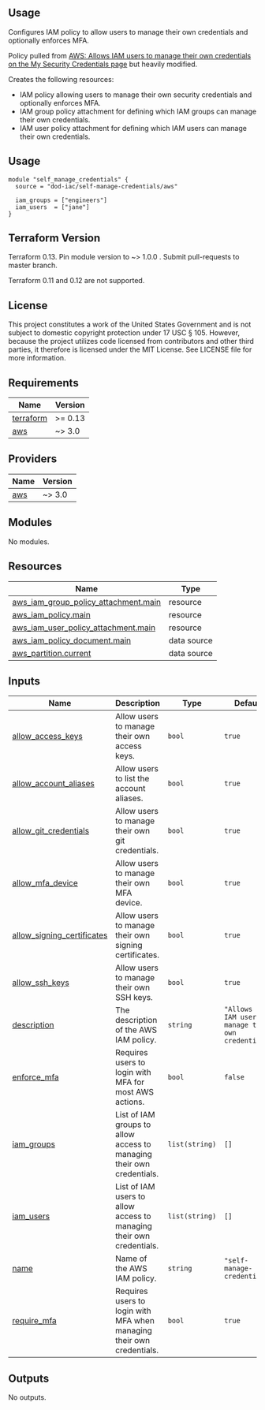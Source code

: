 <!-- BEGINNING OF PRE-COMMIT-TERRAFORM DOCS HOOK -->
## Usage

Configures IAM policy to allow users to manage their own credentials and optionally enforces MFA.

Policy pulled from [AWS: Allows IAM users to manage their own credentials on the My Security Credentials page](https://docs.aws.amazon.com/IAM/latest/UserGuide/reference_policies_examples_aws_my-sec-creds-self-manage-no-mfa.html) but heavily modified.

Creates the following resources:

* IAM policy allowing users to manage their own security credentials and optionally enforces MFA.
* IAM group policy attachment for defining which IAM groups can manage their own credentials.
* IAM user policy attachment for defining which IAM users can manage their own credentials.

## Usage

```hcl
module "self_manage_credentials" {
  source = "dod-iac/self-manage-credentials/aws"

  iam_groups = ["engineers"]
  iam_users  = ["jane"]
}
```

## Terraform Version

Terraform 0.13. Pin module version to ~> 1.0.0 . Submit pull-requests to master branch.

Terraform 0.11 and 0.12 are not supported.

## License

This project constitutes a work of the United States Government and is not subject to domestic copyright protection under 17 USC § 105.  However, because the project utilizes code licensed from contributors and other third parties, it therefore is licensed under the MIT License.  See LICENSE file for more information.

## Requirements

| Name | Version |
|------|---------|
| <a name="requirement_terraform"></a> [terraform](#requirement\_terraform) | >= 0.13 |
| <a name="requirement_aws"></a> [aws](#requirement\_aws) | ~> 3.0 |

## Providers

| Name | Version |
|------|---------|
| <a name="provider_aws"></a> [aws](#provider\_aws) | ~> 3.0 |

## Modules

No modules.

## Resources

| Name | Type |
|------|------|
| [aws_iam_group_policy_attachment.main](https://registry.terraform.io/providers/hashicorp/aws/latest/docs/resources/iam_group_policy_attachment) | resource |
| [aws_iam_policy.main](https://registry.terraform.io/providers/hashicorp/aws/latest/docs/resources/iam_policy) | resource |
| [aws_iam_user_policy_attachment.main](https://registry.terraform.io/providers/hashicorp/aws/latest/docs/resources/iam_user_policy_attachment) | resource |
| [aws_iam_policy_document.main](https://registry.terraform.io/providers/hashicorp/aws/latest/docs/data-sources/iam_policy_document) | data source |
| [aws_partition.current](https://registry.terraform.io/providers/hashicorp/aws/latest/docs/data-sources/partition) | data source |

## Inputs

| Name | Description | Type | Default | Required |
|------|-------------|------|---------|:--------:|
| <a name="input_allow_access_keys"></a> [allow\_access\_keys](#input\_allow\_access\_keys) | Allow users to manage their own access keys. | `bool` | `true` | no |
| <a name="input_allow_account_aliases"></a> [allow\_account\_aliases](#input\_allow\_account\_aliases) | Allow users to list the account aliases. | `bool` | `true` | no |
| <a name="input_allow_git_credentials"></a> [allow\_git\_credentials](#input\_allow\_git\_credentials) | Allow users to manage their own git credentials. | `bool` | `true` | no |
| <a name="input_allow_mfa_device"></a> [allow\_mfa\_device](#input\_allow\_mfa\_device) | Allow users to manage their own MFA device. | `bool` | `true` | no |
| <a name="input_allow_signing_certificates"></a> [allow\_signing\_certificates](#input\_allow\_signing\_certificates) | Allow users to manage their own signing certificates. | `bool` | `true` | no |
| <a name="input_allow_ssh_keys"></a> [allow\_ssh\_keys](#input\_allow\_ssh\_keys) | Allow users to manage their own SSH keys. | `bool` | `true` | no |
| <a name="input_description"></a> [description](#input\_description) | The description of the AWS IAM policy. | `string` | `"Allows an IAM user to manage their own credentials"` | no |
| <a name="input_enforce_mfa"></a> [enforce\_mfa](#input\_enforce\_mfa) | Requires users to login with MFA for most AWS actions. | `bool` | `false` | no |
| <a name="input_iam_groups"></a> [iam\_groups](#input\_iam\_groups) | List of IAM groups to allow access to managing their own credentials. | `list(string)` | `[]` | no |
| <a name="input_iam_users"></a> [iam\_users](#input\_iam\_users) | List of IAM users to allow access to managing their own credentials. | `list(string)` | `[]` | no |
| <a name="input_name"></a> [name](#input\_name) | Name of the AWS IAM policy. | `string` | `"self-manage-credentials"` | no |
| <a name="input_require_mfa"></a> [require\_mfa](#input\_require\_mfa) | Requires users to login with MFA when managing their own credentials. | `bool` | `true` | no |

## Outputs

No outputs.
<!-- END OF PRE-COMMIT-TERRAFORM DOCS HOOK -->
